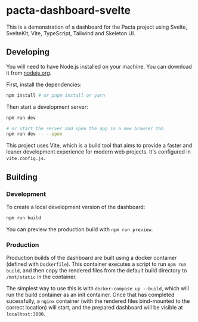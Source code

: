 # pacta-dashboard-svelte

This is a demonstration of a dashboard for the Pacta project using Svelte, SvelteKit, Vite, TypeScript, Tailwind and Skeleton UI.

## Developing

You will need to have Node.js installed on your machine. You can download it from [nodejs.org](https://nodejs.org/).

First, install the dependencies:

```bash
npm install # or pnpm install or yarn
```

Then start a development server:

```bash
npm run dev

# or start the server and open the app in a new browser tab
npm run dev -- --open
```

This project uses Vite, which is a build tool that aims to provide a faster and leaner development experience for modern web projects. It's configured in `vite.config.js`.

## Building

### Development

To create a local development version of the dashboard:

```bash
npm run build
```

You can preview the production build with `npm run preview`.

### Production

Production builds of the dashboard are built using a docker container (defined with `Dockerfile`).
This container executes a script to run `npm run build`, and then copy the rendered files from the default build directory to `/mnt/static` in the container.

The simplest way to use this is with `docker-compose up --build`, which will run the build container as an init container.
Once that has completed sucessfully, a `nginx` container (with the rendered files bind-mounted to the correct location) will start, and the prepared dashboard will be visible at `localhost:3000`.
